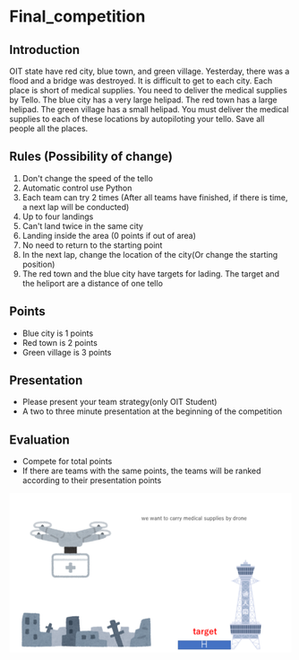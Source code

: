# Final_competition

## Introduction
OIT state have red city, blue town, and green village. Yesterday,
there was a flood and a bridge was destroyed.
It is difficult to get to each city. 
Each place is short of medical supplies. 
You need to deliver the medical supplies by Tello.
The blue city has a very large helipad. The red town has a large helipad. The green village has a small helipad.
You must deliver the medical supplies to each of these locations by autopiloting your tello. Save all people all the places.

## Rules (Possibility of change)
1. Don't change the speed of the tello
2. Automatic control use Python
3. Each team can try 2 times (After all teams have finished, if there is time, a next lap will be conducted)
4. Up to four landings
5. Can't land twice in the same city
6. Landing inside the area (0 points if out of area)
7. No need to return to the starting point
8. In the next lap, change the location of the city(Or change the starting position)
9. The red town and the blue city have targets for lading. The target and the heliport are a distance of one tello

## Points
- Blue city is 1 points
- Red town is 2 points 
- Green village is 3 points

## Presentation
- Please present your team strategy(only OIT Student)
- A two to three minute presentation at the beginning of the competition

## Evaluation
- Compete for total points
- If there are teams with the same points, the teams will be ranked according to their presentation points



<img width="800" src="/images/drone.png">
